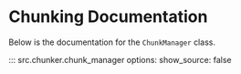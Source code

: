 # **Chunking Documentation**

Below is the documentation for the `ChunkManager` class.

::: src.chunker.chunk_manager
    options:
      show_source: false